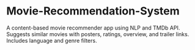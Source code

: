 # Movie-Recommendation-System
A content-based movie recommender app using NLP and TMDb API. Suggests similar movies with posters, ratings, overview, and trailer links. Includes language and genre filters.
